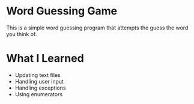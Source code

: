 # Word Guessing Game
This is a simple word guessing program that attempts the guess the word you think of.

# What I Learned
* Updating text files
* Handling user input
* Handling exceptions
* Using enumerators
